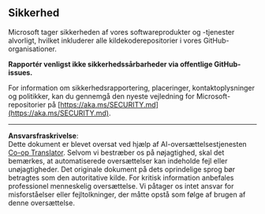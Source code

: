 <!--
CO_OP_TRANSLATOR_METADATA:
{
  "original_hash": "7229f7490ea61a04330b79651ac4d37e",
  "translation_date": "2025-09-29T21:49:56+00:00",
  "source_file": "SECURITY.md",
  "language_code": "da"
}
-->
<!-- BEGIN MICROSOFT SECURITY.MD V1.0.0 BLOCK -->

## Sikkerhed

Microsoft tager sikkerheden af vores softwareprodukter og -tjenester alvorligt, hvilket
inkluderer alle kildekoderepositorier i vores GitHub-organisationer.

**Rapportér venligst ikke sikkerhedssårbarheder via offentlige GitHub-issues.**

For information om sikkerhedsrapportering, placeringer, kontaktoplysninger og politikker,
kan du gennemgå den nyeste vejledning for Microsoft-repositorier på
[https://aka.ms/SECURITY.md](https://aka.ms/SECURITY.md).

<!-- END MICROSOFT SECURITY.MD BLOCK -->

---

**Ansvarsfraskrivelse**:  
Dette dokument er blevet oversat ved hjælp af AI-oversættelsestjenesten [Co-op Translator](https://github.com/Azure/co-op-translator). Selvom vi bestræber os på nøjagtighed, skal det bemærkes, at automatiserede oversættelser kan indeholde fejl eller unøjagtigheder. Det originale dokument på dets oprindelige sprog bør betragtes som den autoritative kilde. For kritisk information anbefales professionel menneskelig oversættelse. Vi påtager os intet ansvar for misforståelser eller fejltolkninger, der måtte opstå som følge af brugen af denne oversættelse.